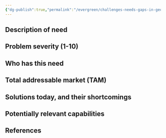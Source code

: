 ```yaml
---
{"dg-publish":true,"permalink":"/evergreen/challenges-needs-gaps-in-geothermal/water-losses/","tags":["need"]}
---
```


## Description of need


## Problem severity (1-10)


## Who has this need


## Total addressable market (TAM)


## Solutions today, and their shortcomings


## Potentially relevant capabilities


## References
